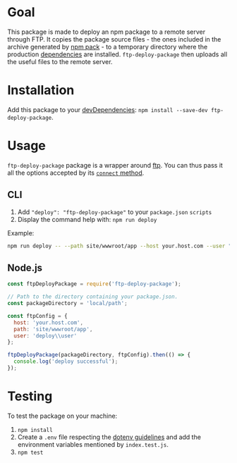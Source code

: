 # Goal

This package is made to deploy an npm package to a remote server through FTP. It copies the package source files - the ones included in the archive generated by [npm pack](https://docs.npmjs.com/cli/pack) - to a temporary directory where the production [dependencies](https://docs.npmjs.com/files/package.json#dependencies) are installed. `ftp-deploy-package` then uploads all the useful files to the remote server.

# Installation

Add this package to your [devDependencies](https://docs.npmjs.com/files/package.json#devdependencies): `npm install --save-dev ftp-deploy-package`.

# Usage

`ftp-deploy-package` package is a wrapper around [ftp](https://www.npmjs.com/package/ftp). You can thus pass it all the options accepted by its [`connect` method](https://www.npmjs.com/package/ftp#methods).

## CLI

 1. Add `"deploy": "ftp-deploy-package"` to your `package.json` `scripts`
 2. Display the command help with: `npm run deploy`

Example:

```bash
npm run deploy -- --path site/wwwroot/app --host your.host.com --user "deploy\user"
```

## Node.js

```javascript
const ftpDeployPackage = require('ftp-deploy-package');

// Path to the directory containing your package.json.
const packageDirectory = 'local/path';

const ftpConfig = {
  host: 'your.host.com',
  path: 'site/wwwroot/app',
  user: 'deploy\\user'
};

ftpDeployPackage(packageDirectory, ftpConfig).then(() => {
  console.log('deploy successful');
});
```

# Testing

To test the package on your machine:
 1. `npm install`
 2. Create a `.env` file respecting the [dotenv guidelines](https://github.com/motdotla/dotenv) and add the environment variables mentioned by `index.test.js`.
 3. `npm test`
